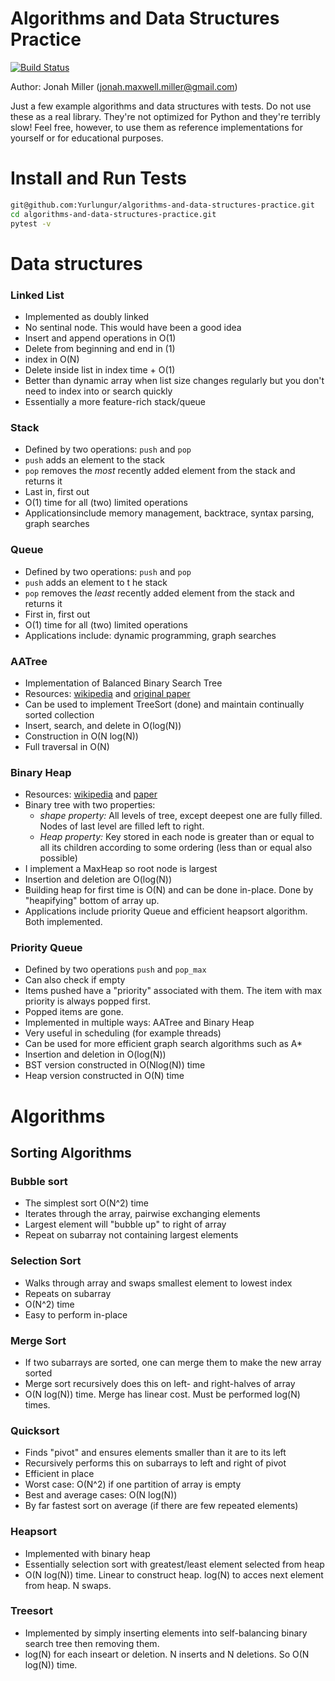Algorithms and Data Structures Practice
========================================

[![Build Status](https://travis-ci.org/Yurlungur/algorithms-and-data-structures-practice.svg?branch=master)](https://travis-ci.org/Yurlungur/algorithms-and-data-structures-practice)

Author: Jonah Miller (jonah.maxwell.miller@gmail.com)

Just a few example algorithms and data structures with tests. Do not
use these as a real library. They're not optimized for Python and
they're terribly slow! Feel free, however, to use them as reference
implementations for yourself or for educational purposes.

# Install and Run Tests

```bash
git@github.com:Yurlungur/algorithms-and-data-structures-practice.git
cd algorithms-and-data-structures-practice.git
pytest -v
```

# Data structures

### Linked List

- Implemented as doubly linked
- No sentinal node. This would have been a good idea
- Insert and append operations in O(1)
- Delete from beginning and end in (1)
- index in O(N)
- Delete inside list in index time + O(1)
- Better than dynamic array when list size changes regularly but you don't need to index into or search quickly
- Essentially a more feature-rich stack/queue

### Stack

- Defined by two operations: `push` and `pop`
- `push` adds an element to the stack
- `pop` removes the *most* recently added element from the stack and
  returns it
- Last in, first out
- O(1) time for all (two) limited operations
- Applicationsinclude memory management, backtrace, syntax parsing, graph searches

### Queue

- Defined by two operations: `push` and `pop`
- `push` adds an element to t he stack
- `pop` removes the *least* recently added element from the stack and
  returns it
- First in, first  out
- O(1) time for all (two) limited operations
- Applications include: dynamic programming, graph searches

### AATree

- Implementation of Balanced Binary Search Tree
- Resources: [wikipedia](https://en.wikipedia.org/wiki/AA_tree) and [original paper](http://user.it.uu.se/~arnea/abs/simp.html)
- Can be used to implement TreeSort (done) and maintain continually sorted collection
- Insert, search, and delete in O(log(N))
- Construction in O(N log(N))
- Full traversal in O(N)

### Binary Heap

- Resources: [wikipedia](https://en.wikipedia.org/wiki/Binary_heap) and [paper](https://dl.acm.org/citation.cfm?doid=512274.512284)
- Binary tree with two properties:
  - *shape property:* All levels of tree, except deepest one are fully filled. Nodes of last level are filled left to right.
  - *Heap property:* Key stored in each node is greater than or equal to all its children according to some ordering (less than or equal also possible)
- I implement a MaxHeap so root node is largest
- Insertion and deletion are O(log(N))
- Building heap for first time is O(N) and can be done in-place. Done  by "heapifying" bottom of array up.
- Applications include priority Queue and efficient heapsort algorithm. Both implemented.

### Priority Queue

- Defined by two operations `push` and `pop_max`
- Can also check if empty
- Items pushed have a "priority" associated with them. The item with max priority is always popped first.
- Popped items are gone.
- Implemented in multiple ways: AATree and Binary Heap
- Very useful in scheduling (for example threads)
- Can be used for more efficient graph search algorithms such as A*
- Insertion and deletion in O(log(N))
- BST version constructed in O(Nlog(N)) time
- Heap version constructed in O(N) time

# Algorithms

## Sorting Algorithms

### Bubble sort

- The simplest sort O(N^2) time
- Iterates through the array, pairwise exchanging elements
- Largest element will "bubble up" to right of array
- Repeat on subarray not containing largest elements

### Selection Sort

- Walks through array and swaps smallest element to lowest index
- Repeats on subarray
- O(N^2) time
- Easy to perform in-place

### Merge Sort

- If two subarrays are sorted, one can merge them to make the new array sorted
- Merge sort recursively does this on left- and right-halves of array
- O(N log(N)) time. Merge has linear cost. Must be performed log(N) times.

### Quicksort

- Finds "pivot" and ensures  elements smaller than it are to its left
- Recursively performs this on subarrays to left and right of pivot
- Efficient in place
- Worst case: O(N^2) if one partition of array is empty
- Best and average cases: O(N log(N))
- By far fastest sort on average (if there are few repeated elements)

### Heapsort

- Implemented with binary heap
- Essentially selection sort with greatest/least element selected from heap
- O(N log(N)) time. Linear to construct heap. log(N) to acces next
  element from heap. N swaps.

### Treesort
- Implemented by simply inserting elements into self-balancing binary
  search tree then removing them.
- log(N) for each inseart or deletion. N inserts and N deletions. So O(N  log(N)) time.

